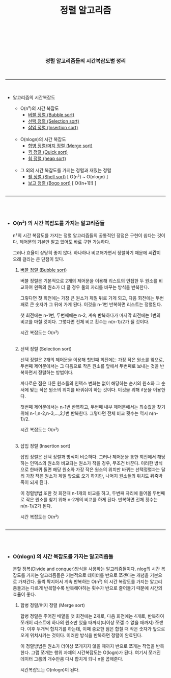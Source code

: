 # <center> **정렬 알고리즘** </center>  </br></br>
</br>

### <center>  정렬 알고리즘들의 시간복잡도별 정리 </center>
</br>

---

</br>

 - 알고리즘의 시간복잡도</br>

	* O(n²)의 시간 복잡도
		- [버블 정렬 (Bubble sort)](https://github.com/kornma99/Sorting-Algorithms/blob/main/BubbleSort.py)
    	- [선택 정렬 (Selection sort)](https://github.com/kornma99/Sorting-Algorithms/blob/main/InsertionSort.py)
		- [삽입 정렬 (Insertion sort)](https://github.com/kornma99/Sorting-Algorithms/blob/main/InsertionSort.py)
</br></br>  
    * O(nlogn)의 시간 복잡도
        - [합병 정렬/머지 정렬 (Merge sort)](https://github.com/kornma99/Sorting-Algorithms/blob/main/MergeSort.py)
        - [퀵 정렬 (Quick sort)](https://github.com/kornma99/Sorting-Algorithms/blob/main/QuickSort.py)
        - [힙 정렬 (heap sort)](https://github.com/kornma99/Sorting-Algorithms/blob/main/HeapSort.py)
</br></br> 
    * 그 외의 시간 복잡도를 가지는 정렬과 재밌는 정렬
        - [쉘 정렬 (Shell sort)](https://github.com/kornma99/Sorting-Algorithms/blob/main/ShellSort.py) [ O(n²) ~ O(nlogn) ]
        - [보고 정렬 (Bogo sort)](https://github.com/kornma99/Sorting-Algorithms/blob/main/BogoSort.py) [ O((n+1)!) ]
</br></br>

---

</br></br>


- ###  O(n²) 의 시간 복잡도를 가지는 알고리즘들
  
    n²의 시간 복잡도를 가지는 정렬 알고리즘들의 공통적인 장점은 구현이 쉽다는 것이다. 제어문의 기본만 알고 있어도 바로 구현 가능하다.

    그러나 효율이 상당히 좋지 않다. 하나하나 비교해가면서 정렬하기 때문에 **시간**이 오래 걸리는 큰 단점이 있다.

  1. [버블 정렬 (Bubble sort)](https://github.com/kornma99/Sorting-Algorithms/blob/main/BubbleSort.py)

        버블 정렬은 기본적으로 2개의 제어문을 이용해 리스트의 인접한 두 원소를 비교하여 왼쪽의 원소가 더 클 경우 둘의 자리를 바꾸는 방식을 반복한다.

        그렇다면 첫 회전에는 가장 큰 원소가 제일 뒤로 가게 되고, 다음 회전에는 두번째로 큰 숫자가 그 뒤에 가게 된다. 이것을 n-1번 반복하면 리스트는 정렬된다.

        첫 회전에는 n-1번, 두번째에는 n-2, 계속 반복하다가 마지막 회전에는 1번의 비교를 마칠 것이다.
        그렇다면 전체 비교 횟수는 n(n-1)/2가 될 것이다. 
        
        시간 복잡도는 O(n²)</br></br>

  2. 선택 정렬 (Selection sort)
        
        선택 정렬은 2개의 제어문을 이용해 첫번째 회전에는 가장 작은 원소를 앞으로, 두번째 제어문에서는 그 다음으로 작은 원소를 앞에서 두번째로 보내는 것을 반복하면서 정렬하는 방법이다.

        까다로운 점은 다른 원소들의 인덱스 변화는 없이 해당하는 순서의 원소와 그 순서에 맞는 작은 원소의 위치를 바꿔줘야 하는 것이다. 이것을 위해 if문을 이용한다.

        첫번째 제어문에서는 n-1번 반복하고, 두번째 내부 제어문에서는 최솟값을 찾기 위해 n-1,n-2,n-3,...,2,1번 반복한다.
        그렇다면 전체 비교 횟수는 역시 n(n-1)/2.

        시간 복잡도는 O(n²)</br></br>
  
  3. 삽입 정렬 (Insertion sort)
        
        삽입 정렬은 선택 정렬과 방식이 비슷하다. 그러나 제어문을 통한 회전에서 해당하는 인덱스의 원소와 비교되는 원소가 작을 경우, 무조건 바꾼다. 이러한 방식으로 한바퀴 돌면 해당 원소와 가장 작은 원소의 위치만 바뀌는 선택정렬과는 달리 가장 작은 원소가 제일 앞으로 오기 하지만, 나머지 원소들의 위치도 뒤죽박죽이 되게 된다.

        이 정렬방법 또한 첫 회전때 n-1개의 비교를 하고, 두번째 자리에 들어올 두번째로 작은 원소를 찾기 위해 n-2개의 비교를 하게 된다. 반복하면 전체 횟수는n(n-1)/2가 된다.

        시간 복잡도는 O(n²)</br></br>
---
</br></br>
- ###  O(nlogn) 의 시간 복잡도를 가지는 알고리즘들

    분할 정복(Divide and conquer)방식을 사용하는 알고리즘들이다.
    nlog의 시간 복잡도를 가지는 알고리즘들은 기본적으로 데이터를 반으로 쪼갠다는 개념을 기본으로 가져간다. 둘씩 짝지어서 계속 반복하는 O(n²) 의 시간 복잡도를 가지는 알고리즘들과는 다르게 반복할수록 반복해야하는 횟수가 반으로 줄어들기 때문에 시간의 효율이 좋다.

  1. 합병 정렬/머지 정렬 (Merge sort)

        합병 정렬은 주어진 배열을 첫 회전에는 2개로, 다음 회전에는 4개로, 반복하여 쪼개어 리스트에 하나의 원소만 있을 때까지(더이상 쪼갤 수 없을 때까지) 쪼갠다.
        이후 두개씩 합치기를 하는데, 이때 중요한 점은 합칠 때 작은 숫자가 앞으로 오게 위치시키는 것이다. 이러한 방식을 반복하면 정렬이 완료된다.

        이 정렬방법은 원소가 더이상 쪼개지지 않을 때까지 반으로 쪼개는 작업을 반복한다. 그럼 쪼개는 행위 자체의 시간복잡도는 O(logn)가 된다. 여기서 쪼개진 데이터 그룹의 개수만큼 다시 합치게 되니 n을 곱해준다.
        
        시간복잡도는 O(nlogn)이 된다. 
